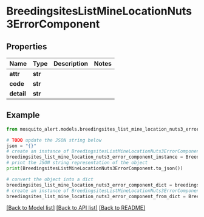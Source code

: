 # BreedingsitesListMineLocationNuts3ErrorComponent


## Properties

Name | Type | Description | Notes
------------ | ------------- | ------------- | -------------
**attr** | **str** |  | 
**code** | **str** |  | 
**detail** | **str** |  | 

## Example

```python
from mosquito_alert.models.breedingsites_list_mine_location_nuts3_error_component import BreedingsitesListMineLocationNuts3ErrorComponent

# TODO update the JSON string below
json = "{}"
# create an instance of BreedingsitesListMineLocationNuts3ErrorComponent from a JSON string
breedingsites_list_mine_location_nuts3_error_component_instance = BreedingsitesListMineLocationNuts3ErrorComponent.from_json(json)
# print the JSON string representation of the object
print(BreedingsitesListMineLocationNuts3ErrorComponent.to_json())

# convert the object into a dict
breedingsites_list_mine_location_nuts3_error_component_dict = breedingsites_list_mine_location_nuts3_error_component_instance.to_dict()
# create an instance of BreedingsitesListMineLocationNuts3ErrorComponent from a dict
breedingsites_list_mine_location_nuts3_error_component_from_dict = BreedingsitesListMineLocationNuts3ErrorComponent.from_dict(breedingsites_list_mine_location_nuts3_error_component_dict)
```
[[Back to Model list]](../README.md#documentation-for-models) [[Back to API list]](../README.md#documentation-for-api-endpoints) [[Back to README]](../README.md)


